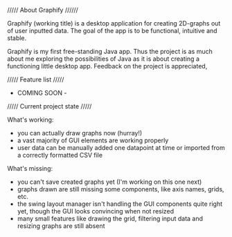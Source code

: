 /////       About Graphify     //////

Graphify (working title) is a desktop application for creating 2D-graphs out of user inputted data. The goal of the app 
is to be functional, intuitive and stable.

Graphify is my first free-standing Java app. Thus the project is as much about me exploring the possibilities of Java
as it is about creating a functioning little desktop app. Feedback on the project is appreciated,


/////       Feature list       /////

- COMING SOON -


/////  Current project state   /////

What's working:

- you can actually draw graphs now (hurray!)
- a vast majority of GUI elements are working properly
- user data can be manually added one datapoint at time or imported from a correctly formatted CSV file

What's missing:

- you can't save created graphs yet (I'm working on this one next)
- graphs drawn are still missing some components, like axis names, grids, etc. 
- the swing layout manager isn't handling the GUI components quite right yet, though the GUI looks convincing when not resized
- many small features like drawing the grid, filtering input data and resizing graphs are still absent
